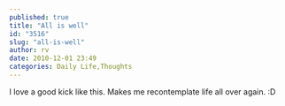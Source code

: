 ```yaml
---
published: true
title: "All is well"
id: "3516"
slug: "all-is-well"
author: rv
date: 2010-12-01 23:49
categories: Daily Life,Thoughts
---
```

I love a good kick like this. Makes me recontemplate life all over again. :D